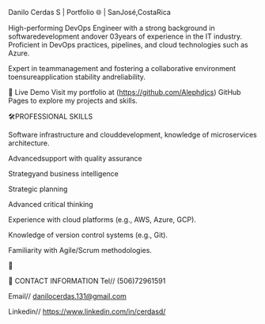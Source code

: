 Danilo Cerdas S | Portfolio 🌐 | SanJosé,CostaRica  

 High-performing DevOps Engineer with a strong background in softwaredevelopment andover 03years of experience in the IT industry. Proficient in DevOps practices, pipelines, and cloud technologies such as Azure. 
 
 Expert in teammanagement and fostering a collaborative environment toensureapplication stability andreliability.



🚀 Live Demo
 Visit my portfolio at (https://github.com/Alephdjcs) GitHub Pages to explore my projects and skills.



🛠️PROFESSIONAL SKILLS

   Software infrastructure and clouddevelopment, knowledge of microservices architecture.
   
   Advancedsupport with quality assurance
   
   Strategyand business intelligence 
   
   Strategic planning
   
   Advanced critical thinking 
   
   Experience with cloud platforms (e.g., AWS, Azure, 
   GCP).
   
   Knowledge of version control systems (e.g., Git).
   
   Familiarity with Agile/Scrum methodologies.



📂 



📧 CONTACT INFORMATION
  Tel// (506)72961591
  
  Email// danilocerdas.131@gmail.com
  
  Linkedin// https://www.linkedin.com/in/cerdasd/
